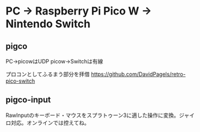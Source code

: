 # PC -> Raspberry Pi Pico W -> Nintendo Switch

pigco
---
PC->picowはUDP
picow->Switchは有線

プロコンとしてふるまう部分を拝借
https://github.com/DavidPagels/retro-pico-switch

pigco-input
---
RawInputのキーボード・マウスをスプラトゥーン3に適した操作に変換。ジャイロ対応。オンラインでは控えてね。